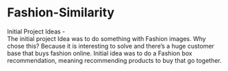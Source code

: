 # Fashion-Similarity
Initial Project Ideas -  
The initial project Idea was to do something with Fashion images. Why chose this? Because it is interesting to solve and there’s a huge customer base that buys fashion online. Initial idea was to do a Fashion box recommendation, meaning recommending products to buy that go together.
